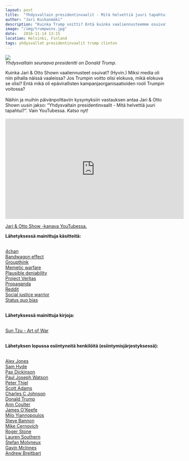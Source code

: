 ```yaml
---
layout: post
title:  "Yhdysvaltain presidentinvaalit - Mitä helvettiä juuri tapahtui?"
author: "Jari Kuikanmäki"
description: "Kuinka Trump voitti? Entä kuinka vaaliennusteemme osuivat? (Hyvin). Analysoimme Yhdysvaltain presidentinvaaleja."
image: "/img/trumpwins.jpg"
date:   2016-11-14 13:15
location: Helsinki, Finland
tags: yhdysvallat presidentinvaalit trump clinton
---
```


<div class="post-image">
<img src="{{ "/img/trumpwins.jpg" | prepend: site.baseurl }}">
</div>
<em>Yhdysvaltain seuraava presidentti on Donald Trump.</em>

<p>Kuinka Jari & Otto Shown vaaliennusteet osuivat? (Hyvin.) Miksi media oli niin pihalla näissä vaaleissa? Jos Trumpin voitto olisi elokuva, mikä elokuva se olisi? Entä mikä oli epävirallisten kampanjaorganisaatioiden rooli Trumpin voitossa?<br><br>Näihin ja muihin päivänpolttaviin kysymyksiin vastauksen antaa Jari & Otto Shown uusin jakso: “Yhdysvaltain presidentinvaalit - Mitä helvettiä juuri tapahtui?”. Vain YouTubessa. Katso nyt!<br><br>

<iframe width="560" height="315" src="https://www.youtube.com/embed/KRMrZPlkl-k" frameborder="0" allowfullscreen></iframe>

<p><a href="http://www.youtube.com/channel/UCHOTEl3XEzqv3VuLr20cyOA" target="_blank">Jari & Otto Show -kanava YouTubessa.</a></p>

<b>Lähetyksessä mainittuja käsitteitä:</b><br><br>

<a href="http://en.wikipedia.org/wiki/4chan" target="_blank">4chan</a><br>
<a href="http://en.wikipedia.org/wiki/Bandwagon_effect" target="_blank">Bandwagon effect</a><br>
<a href="http://en.wikipedia.org/wiki/Groupthink" target="_blank">Groupthink</a><br>
<a href="http://en.wikipedia.org/wiki/Meme" target="_blank">Memetic warfare</a><br>
<a href="http://en.wikipedia.org/wiki/Plausible_deniability" target="_blank">Plausible deniability</a><br>
<a href="http://twitter.com/Project_Veritas" target="_blank">Project Veritas</a><br>
<a href="http://en.wikipedia.org/wiki/Propaganda" target="_blank">Propaganda</a><br>
<a href="http://en.wikipedia.org/wiki/Reddit" target="_blank">Reddit</a><br>
<a href="http://en.wikipedia.org/wiki/Social_justice_warrior" target="_blank">Social justice warrior</a><br>
<a href="http://en.wikipedia.org/wiki/Status_quo_bias" target="_blank">Status quo bias</a><br><br>

<b>Lähetyksessä mainittuja kirjoja:</b><br><br>

<a href="http://www.amazon.com/Art-War-Sun-Tzu/dp/1599869772" target="_blank">Sun Tzu - Art of War</a><br><br>

<b>Lähetyksen lopussa esiintyneitä henkilöitä (esiintymisjärjestyksessä):</b><br><br>

<a href="http://en.wikipedia.org/wiki/Alex_Jones_(radio_host)" target="_blank">Alex Jones</a><br>
<a href="http://en.wikipedia.org/wiki/Sam_Hyde" target="_blank">Sam Hyde</a><br>
<a href="http://twitter.com/paxdickinson" target="_blank">Pax Dickinson</a><br>
<a href="http://twitter.com/prisonplanet" target="_blank">Paul Joseph Watson</a><br>
<a href="http://en.wikipedia.org/wiki/Peter_Thiel" target="_blank">Peter Thiel</a><br>
<a href="http://en.wikipedia.org/wiki/Scott_Adams" target="_blank">Scott Adams</a><br>
<a href="http://en.wikipedia.org/wiki/Charles_C._Johnson" target="_blank">Charles C Johnson</a><br> 
<a href="http://en.wikipedia.org/wiki/Donald_Trump" target="_blank">Donald Trump</a><br>
<a href="http://en.wikipedia.org/wiki/Ann_Coulter" target="_blank">Ann Coulter</a><br> 
<a href="http://en.wikipedia.org/wiki/James_O%27Keefe" target="_blank">James O'Keefe</a><br> 
<a href="http://en.wikipedia.org/wiki/Milo_Yiannopoulos" target="_blank">Milo Yiannopoulos</a><br> 
<a href="http://en.wikipedia.org/wiki/Stephen_Bannon" target="_blank">Steve Bannon</a><br> 
<a href="http://en.wikipedia.org/wiki/Mike_Cernovich" target="_blank">Mike Cernovich</a><br> 
<a href="http://en.wikipedia.org/wiki/Roger_Stone" target="_blank">Roger Stone</a><br> 
<a href="http://en.wikipedia.org/wiki/Lauren_Southern" target="_blank">Lauren Southern</a><br> 
<a href="http://en.wikipedia.org/wiki/Stefan_Molyneux" target="_blank">Stefan Molyneux</a><br> 
<a href="http://en.wikipedia.org/wiki/Gavin_McInnes" target="_blank">Gavin McInnes</a><br> 
<a href="http://en.wikipedia.org/wiki/Andrew_Breitbart" target="_blank">Andrew Breitbart﻿</a><br>

</p>